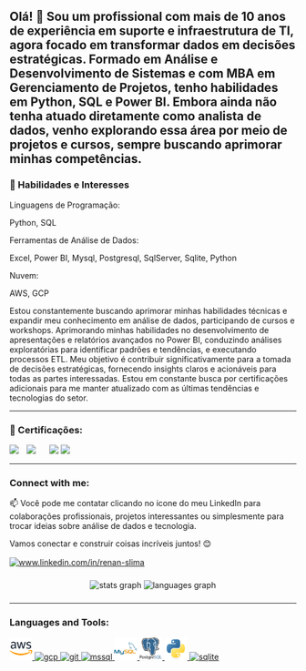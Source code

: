 Olá! 👋
Sou um profissional com mais de 10 anos de experiência em suporte e infraestrutura de TI, agora focado em transformar dados em decisões estratégicas. Formado em Análise e Desenvolvimento de Sistemas e com MBA em Gerenciamento de Projetos, tenho habilidades em Python, SQL e Power BI. Embora ainda não tenha atuado diretamente como analista de dados, venho explorando essa área por meio de projetos e cursos, sempre buscando aprimorar minhas competências.
----
 ### <p> 🚀 Habilidades e Interesses</p>
Linguagens de Programação: 
<p>Python, SQL</p>
Ferramentas de Análise de Dados: 
<p>Excel, Power BI, Mysql, Postgresql, SqlServer, Sqlite, Python</p>
Nuvem:
<p>AWS, GCP</p>
Estou constantemente buscando aprimorar minhas habilidades técnicas e expandir meu conhecimento em análise de dados, participando de cursos e  workshops.
Aprimorando minhas habilidades no desenvolvimento de apresentações e relatórios avançados no Power BI, conduzindo análises exploratórias para identificar padrões e tendências, e executando processos ETL. Meu objetivo é contribuir significativamente para a tomada de decisões estratégicas, fornecendo insights claros e acionáveis para todas as partes interessadas.
Estou em constante busca por certificações adicionais para me manter atualizado com as últimas tendências e tecnologias do setor.


____
### <p>🏅 Certificações:</p>

<p>
   <img src="https://github.com/renanlima2023/certificacoes/blob/main/itil.png?raw=true" width="200" height="auto" style="margin-right: 10px;"/>
   <img src="https://github.com/renanlima2023/certificacoes/blob/main/restart.png?raw=true" width="120" height="auto" style="margin-right: 10px;"/>
   <img src="https://github.com/renanlima2023/certificacoes/blob/main/SQL%20Server.png?raw=true" width="120" height="auto" style="margin-left: 10px;"/>
   <img src="https://github.com/renanlima2023/certificacoes/blob/main/Power.png?raw=true" width="120" height="auto" />
</p>




----
<h3 align="left">Connect with me:</h3>
<P> 📫 
Você pode me contatar clicando no icone do meu LinkedIn para colaborações profissionais,
projetos interessantes ou simplesmente para trocar ideias sobre análise de dados e tecnologia.
<P>Vamos conectar e construir coisas incríveis juntos! 😊</P>
</P>
<p align="left">
<a href="https://linkedin.com/in/www.linkedin.com/in/renan-slima" target="blank"><img align="center" src="https://raw.githubusercontent.com/rahuldkjain/github-profile-readme-generator/master/src/images/icons/Social/linked-in-alt.svg" alt="www.linkedin.com/in/renan-slima" height="30" width="40" /></a>
</p>

###
<div align="center">
  <img src="https://github-readme-stats.vercel.app/api?username=renanlima2023&hide_title=false&hide_rank=false&show_icons=true&include_all_commits=true&count_private=true&disable_animations=false&theme=dracula&locale=en&hide_border=false" height="150" alt="stats graph"  />
  <img src="https://github-readme-stats.vercel.app/api/top-langs?username=renanlima2023&locale=en&hide_title=false&layout=compact&card_width=320&langs_count=5&theme=dracula&hide_border=false" height="150" alt="languages graph"  />
</div>

###
----
<h3 align="left">Languages and Tools:</h3>

<p align="left"> <a href="https://aws.amazon.com" target="_blank" rel="noreferrer"> <img src="https://raw.githubusercontent.com/devicons/devicon/master/icons/amazonwebservices/amazonwebservices-original-wordmark.svg" alt="aws" width="40" height="40"/> </a> <a href="https://cloud.google.com" target="_blank" rel="noreferrer"> <img src="https://www.vectorlogo.zone/logos/google_cloud/google_cloud-icon.svg" alt="gcp" width="40" height="40"/> </a> <a href="https://git-scm.com/" target="_blank" rel="noreferrer"> <img src="https://www.vectorlogo.zone/logos/git-scm/git-scm-icon.svg" alt="git" width="40" height="40"/> </a> <a href="https://www.microsoft.com/en-us/sql-server" target="_blank" rel="noreferrer"> <img src="https://www.svgrepo.com/show/303229/microsoft-sql-server-logo.svg" alt="mssql" width="40" height="40"/> </a> <a href="https://www.mysql.com/" target="_blank" rel="noreferrer"> <img src="https://raw.githubusercontent.com/devicons/devicon/master/icons/mysql/mysql-original-wordmark.svg" alt="mysql" width="40" height="40"/> </a> <a href="https://www.postgresql.org" target="_blank" rel="noreferrer"> <img src="https://raw.githubusercontent.com/devicons/devicon/master/icons/postgresql/postgresql-original-wordmark.svg" alt="postgresql" width="40" height="40"/> </a> <a href="https://www.python.org" target="_blank" rel="noreferrer"> <img src="https://raw.githubusercontent.com/devicons/devicon/master/icons/python/python-original.svg" alt="python" width="40" height="40"/> </a> <a href="https://www.sqlite.org/" target="_blank" rel="noreferrer"> <img src="https://www.vectorlogo.zone/logos/sqlite/sqlite-icon.svg" alt="sqlite" width="40" height="40"/> </a> </p>


